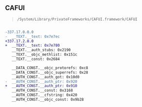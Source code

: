 ## CAFUI

> `/System/Library/PrivateFrameworks/CAFUI.framework/CAFUI`

```diff

-337.17.0.0.0
-  __TEXT.__text: 0x7e7ec
+337.17.2.0.0
+  __TEXT.__text: 0x7e780
   __TEXT.__auth_stubs: 0x2190
   __TEXT.__objc_methlist: 0x151c
   __TEXT.__const: 0x2684

   __DATA_CONST.__objc_protorefs: 0xc8
   __DATA_CONST.__objc_superrefs: 0x28
   __AUTH_CONST.__auth_got: 0x10d0
-  __AUTH_CONST.__auth_ptr: 0x920
+  __AUTH_CONST.__auth_ptr: 0x910
   __AUTH_CONST.__const: 0x3168
   __AUTH_CONST.__cfstring: 0x420
   __AUTH_CONST.__objc_const: 0x9b28

```

